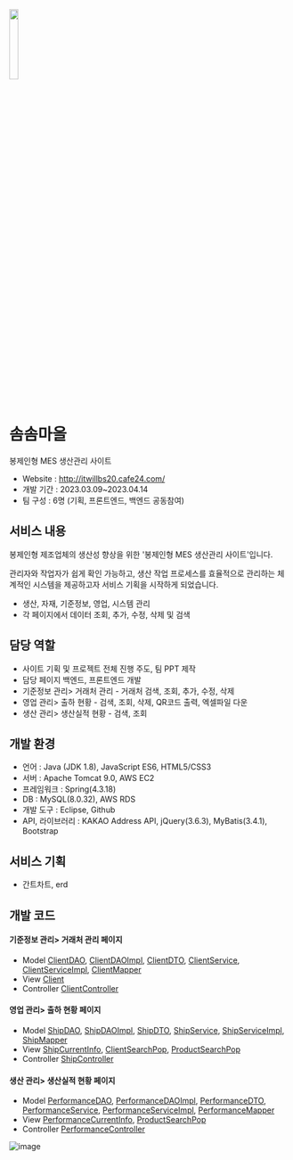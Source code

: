 <img width="18%" src="https://github.com/ZKSANC/HiBook/assets/114744493/4ad5dce0-d342-42cf-a0c9-403e0e510a62"/>

# 솜솜마을
봉제인형 MES 생산관리 사이트 
- Website : http://itwillbs20.cafe24.com/
- 개발 기간 : 2023.03.09~2023.04.14 
- 팀 구성 : 6명 (기획, 프론트엔드, 백엔드 공동참여) 

## 서비스 내용
봉제인형 제조업체의 생산성 향상을 위한 '봉제인형 MES 생산관리 사이트'입니다. 

관리자와 작업자가 쉽게 확인 가능하고, 생산 작업 프로세스를 효율적으로 관리하는 체계적인 시스템을 제공하고자 서비스 기획을 시작하게 되었습니다. 
- 생산, 자재, 기준정보, 영업, 시스템 관리 
- 각 페이지에서 데이터 조회, 추가, 수정, 삭제 및 검색 

## 담당 역할
- 사이트 기획 및 프로젝트 전체 진행 주도, 팀 PPT 제작 
- 담당 페이지 백엔드, 프론트엔드 개발
- 기준정보 관리> 거래처 관리 - 거래처 검색, 조회, 추가, 수정, 삭제 
- 영업 관리> 출하 현황 - 검색, 조회, 삭제, QR코드 출력, 엑셀파일 다운 
- 생산 관리> 생산실적 현황 - 검색, 조회

## 개발 환경
- 언어 : Java (JDK 1.8), JavaScript ES6, HTML5/CSS3
- 서버 : Apache Tomcat 9.0, AWS EC2 
- 프레임워크 : Spring(4.3.18)
- DB : MySQL(8.0.32), AWS RDS
- 개발 도구 : Eclipse, Github
- API, 라이브러리 : KAKAO Address API, jQuery(3.6.3), MyBatis(3.4.1), Bootstrap

## 서비스 기획 
- 간트차트, erd

## 개발 코드  
#### 기준정보 관리> 거래처 관리 페이지
- Model [ClientDAO](https://github.com/ZKSANC/SomsomTown/blob/master/2Project_MES/src/main/java/com/project/dao/ClientDAO.java), [ClientDAOImpl](https://github.com/ZKSANC/SomsomTown/blob/master/2Project_MES/src/main/java/com/project/dao/ClientDAOImpl.java), [ClientDTO](https://github.com/ZKSANC/SomsomTown/blob/master/2Project_MES/src/main/java/com/project/domain/ClientDTO.java), [ClientService](https://github.com/ZKSANC/SomsomTown/blob/master/2Project_MES/src/main/java/com/project/service/ClientService.java), [ClientServiceImpl](https://github.com/ZKSANC/SomsomTown/blob/master/2Project_MES/src/main/java/com/project/service/ClientServiceImpl.java), [ClientMapper](https://github.com/ZKSANC/SomsomTown/blob/master/2Project_MES/src/main/resources/mappers/clientMapper.xml)
- View [Client](https://github.com/ZKSANC/SomsomTown/tree/master/2Project_MES/src/main/webapp/WEB-INF/views/client)
- Controller [ClientController](https://github.com/ZKSANC/SomsomTown/blob/master/2Project_MES/src/main/java/com/project/controller/ClientController.java)
#### 영업 관리> 출하 현황 페이지 
- Model [ShipDAO](https://github.com/ZKSANC/SomsomTown/blob/master/2Project_MES/src/main/java/com/project/dao/ShipDAO.java), [ShipDAOImpl](https://github.com/ZKSANC/SomsomTown/blob/master/2Project_MES/src/main/java/com/project/dao/ShipDAOImpl.java), [ShipDTO](https://github.com/ZKSANC/SomsomTown/blob/master/2Project_MES/src/main/java/com/project/domain/ShipDTO.java), [ShipService](https://github.com/ZKSANC/SomsomTown/blob/master/2Project_MES/src/main/java/com/project/service/ShipService.java), [ShipServiceImpl](https://github.com/ZKSANC/SomsomTown/blob/master/2Project_MES/src/main/java/com/project/service/ShipServiceImpl.java), [ShipMapper](https://github.com/ZKSANC/SomsomTown/blob/master/2Project_MES/src/main/resources/mappers/shipMapper.xml)
- View [ShipCurrentInfo](https://github.com/ZKSANC/SomsomTown/blob/master/2Project_MES/src/main/webapp/WEB-INF/views/ship/shipCurrentInfo.jsp), [ClientSearchPop](https://github.com/ZKSANC/SomsomTown/blob/master/2Project_MES/src/main/webapp/WEB-INF/views/client/clientSearchPop.jsp), [ProductSearchPop](https://github.com/ZKSANC/SomsomTown/blob/master/2Project_MES/src/main/webapp/WEB-INF/views/product/productSearchPop.jsp)
- Controller [ShipController](https://github.com/ZKSANC/SomsomTown/blob/master/2Project_MES/src/main/java/com/project/controller/ShipController.java)
#### 생산 관리> 생산실적 현황 페이지 
- Model [PerformanceDAO](https://github.com/ZKSANC/SomsomTown/blob/master/2Project_MES/src/main/java/com/project/dao/PerformanceDAO.java), [PerformanceDAOImpl](https://github.com/ZKSANC/SomsomTown/blob/master/2Project_MES/src/main/java/com/project/dao/PerformanceDAOImpl.java), [PerformanceDTO](https://github.com/ZKSANC/SomsomTown/blob/master/2Project_MES/src/main/java/com/project/domain/PerformanceDTO.java), [PerformanceService](https://github.com/ZKSANC/SomsomTown/blob/master/2Project_MES/src/main/java/com/project/service/PerformanceService.java), [PerformanceServiceImpl](https://github.com/ZKSANC/SomsomTown/blob/master/2Project_MES/src/main/java/com/project/service/PerformanceServiceImpl.java), [PerformanceMapper](https://github.com/ZKSANC/SomsomTown/blob/master/2Project_MES/src/main/resources/mappers/performanceMapper.xml)
- View [PerformanceCurrentInfo](https://github.com/ZKSANC/SomsomTown/blob/master/2Project_MES/src/main/webapp/WEB-INF/views/performance/performanceCurrentInfo.jsp), [ProductSearchPop](https://github.com/ZKSANC/SomsomTown/blob/master/2Project_MES/src/main/webapp/WEB-INF/views/product/productSearchPop.jsp)
- Controller [PerformanceController](https://github.com/ZKSANC/SomsomTown/blob/master/2Project_MES/src/main/java/com/project/controller/PerformanceController.java)

![image](https://user-images.githubusercontent.com/59406944/172750733-a0a3ff5e-7810-4923-8ff4-990130e7a192.png)

